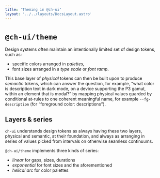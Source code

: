 ```yaml
---
title: 'Theming in @ch-ui'
layout: '../../layouts/DocsLayout.astro'
---
```

# `@ch-ui/theme`

Design systems often maintain an intentionally limited set of design tokens, such as:

- specific colors arranged in *palettes*,
- font sizes arranged in a *type scale* or *font ramp*.

This base layer of *physical* tokens can then be built upon to produce *semantic* tokens, which can answer the question, for example, “what color is description text in dark mode, on a device supporting the P3 gamut, within an element that is modal?” by mapping physical values guarded by conditional at-rules to one coherent meaningful name, for example `--fg-description` (for “foreground color: descriptions”).

## Layers & series

`ch-ui` understands design tokens as always having these two layers, physical and semantic, at their foundation, and always as arranging in series of values picked from intervals on otherwise seamless continuums.

`@ch-ui/theme` implements three kinds of series:

- *linear* for gaps, sizes, durations
- *exponential* for font sizes and the aforementioned
- *helical arc* for color palettes

